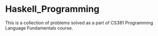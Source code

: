 # Haskell_Programming
This is a collection of problems solved as a part of CS381 Programming Language Fundamentals course.
